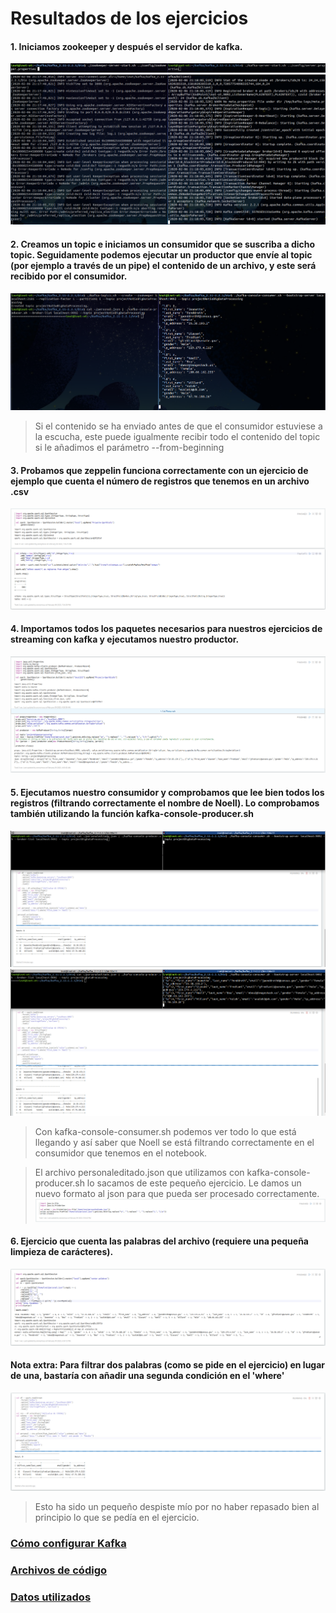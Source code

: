 # Resultados de los ejercicios

#### 1. Iniciamos zookeeper y después el servidor de kafka.
![](1.Iniciar-zookeeper&kafka.png)
![](2.Iniciar-zookeeper&kafka.png)
#### 2. Creamos un topic e iniciamos un consumidor que se suscriba a dicho topic. Seguidamente podemos ejecutar un productor que envíe al topic (por ejemplo a través de un pipe) el contenido de un archivo, y este será recibido por el consumidor.
![](3.Streaming-kafka.png)
>Si el contenido se ha enviado antes de que el consumidor estuviese a la escucha, este puede igualmente recibir todo el contenido del topic si le añadimos el parámetro --from-beginning
#### 3. Probamos que zeppelin funciona correctamente con un ejercicio de ejemplo que cuenta el número de registros que tenemos en un archivo .csv
![](4.Prueba-zeppelin.png)
#### 4. Importamos todos los paquetes necesarios para nuestros ejercicios de streaming con kafka y ejecutamos nuestro productor.
![](5.Imports-kafka&producer.png)
#### 5. Ejecutamos nuestro consumidor y comprobamos que lee bien todos los registros (filtrando correctamente el nombre de Noell). Lo comprobamos también utilizando la función kafka-console-producer.sh
![](6.kafka-consumer.png)
![](7.kafka-consumer.png)
>Con kafka-console-consumer.sh podemos ver todo lo que está llegando y así saber que Noell se está filtrando correctamente en el consumidor que tenemos en el notebook.

>El archivo personaleditado.json que utilizamos con kafka-console-producer.sh lo sacamos de este pequeño ejercicio. Le damos un nuevo formato al json para que pueda ser procesado correctamente.
![](9.personaleditado.png)
#### 6. Ejercicio que cuenta las palabras del archivo (requiere una pequeña limpieza de carácteres).
![](8.contar-palabras.png)
#### Nota extra: Para filtrar dos palabras (como se pide en el ejercicio) en lugar de una, bastaría con añadir una segunda condición en el 'where'
![](10.filtrado-doble.png)
>Esto ha sido un pequeño despiste mío por no haber repasado bien al principio lo que se pedía en el ejercicio.
### [Cómo configurar Kafka](https://github.com/Inotist/projectSparkScala/tree/master/KafkaConfigure)
### [Archivos de código](https://github.com/Inotist/projectSparkScala/tree/master/Codigo)
### [Datos utilizados](https://github.com/Inotist/projectSparkScala/tree/master/datos)
